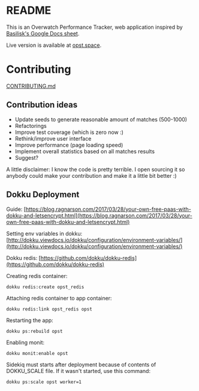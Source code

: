 # README

This is an Overwatch Performance Tracker, web application inspired by [Basilisk's Google Docs sheet](https://docs.google.com/spreadsheets/d/1x8klqrgx_QXBLsbaNa-Ca0VC-BESogggQJc58tLE4_w/edit#gid=1558584019).

Live version is available at [opst.space](http://opst.space).

# Contributing

[CONTRIBUTING.md](CONTRIBUTING.md)

## Contribution ideas

 - Update seeds to generate reasonable amount of matches (500-1000)
 - Refactorings
 - Improve test coverage (which is zero now :)
 - Rethink/improve user interface
 - Improve performance (page loading speed)
 - Implement overall statistics based on all matches results
 - Suggest?

A little disclaimer: I know the code is pretty terrible. I open sourcing it so anybody could make your contribution and make it a little bit better :)

## Dokku Deployment

Guide: [https://blog.ragnarson.com/2017/03/28/your-own-free-paas-with-dokku-and-letsencrypt.html](https://blog.ragnarson.com/2017/03/28/your-own-free-paas-with-dokku-and-letsencrypt.html)

Setting env variables in dokku: [http://dokku.viewdocs.io/dokku/configuration/environment-variables/](http://dokku.viewdocs.io/dokku/configuration/environment-variables/)

Dokku redis: [https://github.com/dokku/dokku-redis](https://github.com/dokku/dokku-redis)

Creating redis container:

`dokku redis:create opst_redis`

Attaching redis container to app container:

`dokku redis:link opst_redis opst`

Restarting the app:

`dokku ps:rebuild opst`

Enabling monit:

`dokku monit:enable opst`

Sidekiq must starts after deployment because of contents of DOKKU_SCALE file.
If it wasn't started, use this command:

`dokku ps:scale opst worker=1`

